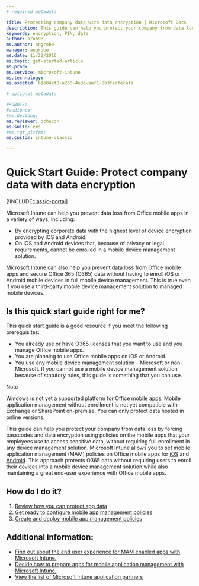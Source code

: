 ```yaml
---
# required metadata

title: Protecting company data with data encryption | Microsoft Docs
description: This guide can help you protect your company from data loss by forcing a passcode and data encryption using a policy on  mobile apps.
keywords: encryption, PIN, data
author: arob98ms.author: angrobe
manager: angrobe
ms.date: 11/22/2016
ms.topic: get-started-article
ms.prod:
ms.service: microsoft-intune
ms.technology:
ms.assetid: b1e84ef8-a260-4e3d-aaf1-8b3facfecafa

# optional metadata

#ROBOTS:
#audience:
#ms.devlang:
ms.reviewer: pchacon
ms.suite: ems
#ms.tgt_pltfrm:
ms.custom: intune-classic

---
```


# Quick Start Guide: Protect company data with data encryption

[!INCLUDE[classic-portal](../includes/classic-portal.md)]

Microsoft Intune can help you prevent data loss from Office mobile apps in a variety of ways, including:
- By encrypting corporate data with the highest level of device encryption provided by iOS and Android.
- On iOS and Android devices that, because of privacy or legal requirements, cannot be enrolled in a mobile device management solution.

Microsoft Intune can also help you prevent data loss from Office mobile apps and secure Office 365 (O365) data without having to enroll iOS or Android mobile devices in full mobile device management. This is true even if you use a third-party mobile device management solution to managed mobile devices.

## Is this quick start guide right for me?
This quick start guide is a good resource if you meet the following prerequisites:
- You already use or have O365 licenses that you want to use and you manage Office mobile apps.
- You are planning to use Office mobile apps on iOS or Android.
- You use any mobile device management solution - Microsoft or non-Microsoft. If you cannot use a mobile device management solution because of statutory rules, this guide is something that you can use.

> [!NOTE]
> Windows is not yet a supported platform for Office mobile apps. Mobile application management without enrollment is not yet compatible with Exchange or SharePoint on-premise. You can only protect data hosted in online versions.

This guide can help you protect your company from data loss by forcing passcodes and data encryption using policies on the mobile apps that your employees use to access sensitive data, without requiring full enrollment in any device management solution. Microsoft Intune allows you to set mobile application management (MAM) policies on Office mobile apps for [iOS](https://products.office.com/en-us/mobile/office-mobile-apps-for-ios) and [Android](https://products.office.com/en-us/mobile/office-mobile-apps-for-android). This approach protects O365 data without requiring users to enroll their devices into a mobile device management solution while also maintaining a great end-user experience with Office mobile apps.

## How do I do it?
1.	[Review how you can protect app data](/intune/deploy-use/protect-app-data-using-mobile-app-management-policies-with-microsoft-intune)
2.	[Get ready to configure mobile app management policies](/intune/deploy-use/get-ready-to-configure-mobile-app-management-policies-with-microsoft-intune)
3.	[Create and deploy mobile app management policies](/intune/deploy-use/create-and-deploy-mobile-app-management-policies-with-microsoft-intune)

## Additional information:
- [Find out about the end user experience for MAM enabled apps with Microsoft Intune.](/intune/deploy-use/end-user-experience-for-mam-enabled-apps-with-microsoft-intune)
- [Decide how to prepare apps for mobile application management with Microsoft Intune.](/intune/deploy-use/decide-how-to-prepare-apps-for-mobile-application-management-with-microsoft-intune)
- [View the list of Microsoft Intune application partners](https://www.microsoft.com/cloud-platform/microsoft-intune-partners)
